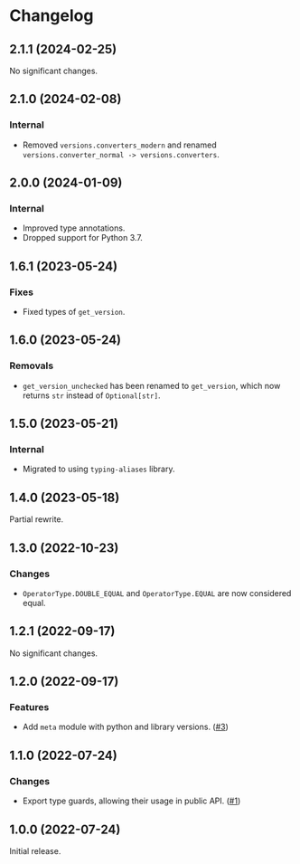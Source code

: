 # Changelog

<!-- changelogging: start -->

## 2.1.1 (2024-02-25)

No significant changes.

## 2.1.0 (2024-02-08)

### Internal

- Removed `versions.converters_modern` and renamed
  `versions.converter_normal -> versions.converters`.

## 2.0.0 (2024-01-09)

### Internal

- Improved type annotations.
- Dropped support for Python 3.7.

## 1.6.1 (2023-05-24)

### Fixes

- Fixed types of `get_version`.

## 1.6.0 (2023-05-24)

### Removals

- `get_version_unchecked` has been renamed to `get_version`,
  which now returns `str` instead of `Optional[str]`.

## 1.5.0 (2023-05-21)

### Internal

- Migrated to using `typing-aliases` library.

## 1.4.0 (2023-05-18)

Partial rewrite.

## 1.3.0 (2022-10-23)

### Changes

- `OperatorType.DOUBLE_EQUAL` and `OperatorType.EQUAL` are now considered equal.

## 1.2.1 (2022-09-17)

No significant changes.

## 1.2.0 (2022-09-17)

### Features

- Add `meta` module with python and library versions.
  ([#3](https://github.com/nekitdev/versions/pull/3))

## 1.1.0 (2022-07-24)

### Changes

- Export type guards, allowing their usage in public API.
  ([#1](https://github.com/nekitdev/versions/pull/1))

## 1.0.0 (2022-07-24)

Initial release.

